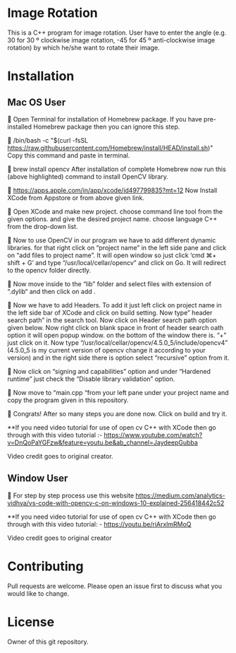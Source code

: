 # Image Rotation
This is a C++ program for image rotation. User have to enter the angle (e.g. 30 for 30 º clockwise image rotation, -45 for 45 º anti-clockwise image rotation) by which he/she want to rotate their image.

# Installation 
 

## Mac OS User 

	Open Terminal for installation of Homebrew package. If you have pre-installed Homebrew package then you can ignore this step.

	/bin/bash -c "$(curl -fsSL https://raw.githubusercontent.com/Homebrew/install/HEAD/install.sh)" Copy this command and paste in terminal. 

	brew install opencv 
After installation of complete Homebrew now run this 
(above highlighted) command to install OpenCV library.

	https://apps.apple.com/in/app/xcode/id497799835?mt=12
Now Install XCode from Appstore or from above given link.

	Open XCode and make new project. choose command line tool from the given options. and give the desired project name. choose language C++ from the drop-down list.

	Now to use OpenCV in our program we have to add different dynamic libraries. for that right click on “project name” in the left side pane and click on “add files to project name”. It will open window so just click ‘cmd ⌘+ shift + G’ and type “/usr/local/cellar/opencv” and click on Go. It will redirect to the opencv folder directly.

	Now move inside to the “lib” folder and select files with extension of “.dylib“ and then click on add .

	Now we have to add Headers. To add it just left click on project name in the left side bar of XCode and click on build setting. Now type” header search path” in the search tool. Now click on Header search path option given below. Now right click on blank space in front of header search oath option it will open popup window. on the bottom of the window there is. “+” just click on it. Now type “/usr/local/cellar/opencv/4.5.0_5/include/opencv4” (4.5.0_5 is my current version of opencv change it according to your version) and in the right side there is option select “recursive” option from it. 

	Now click on “signing and capabilities” option and under “Hardened runtime” just check the “Disable library validation” option.

	Now move to “main.cpp “from your left pane under your project name and copy the program given in this repository.

	Congrats! After so many steps you are done now. Click on build and try it.


 **If you need video tutorial for use of open cv C++ with XCode then go through with this video tutorial :- https://www.youtube.com/watch?v=DnQoPaYGFzw&feature=youtu.be&ab_channel=JaydeepGubba
 
Video credit goes to original creator.


## Window User 

	For step by step process use this website 
https://medium.com/analytics-vidhya/vs-code-with-opencv-c-on-windows-10-explained-256418442c52

**If you need video tutorial for use of open cv C++ with XCode then go through with this video tutorial: -
https://youtu.be/riArxlmRMoQ

Video credit goes to original creator






# Contributing
 

Pull requests are welcome. Please open an issue first to discuss what you would like to change.

# License
 

Owner of this git repository.
